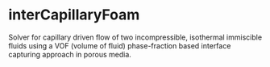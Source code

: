 # interCapillaryFoam
Solver for capillary driven flow of two incompressible, isothermal immiscible fluids using a VOF (volume of fluid) phase-fraction based interface capturing approach in porous media.
